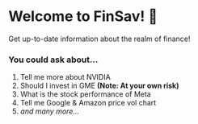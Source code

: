 # Welcome to FinSav! 🚀

Get up-to-date information about the realm of finance!

### **You could ask about...**
1. Tell me more about NVIDIA
2. Should I invest in GME **(Note: At your own risk)**
3. What is the stock performance of Meta
4. Tell me Google & Amazon price vol chart
5. *and many more...*